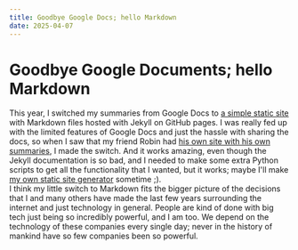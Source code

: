 ```yaml
---
title: Goodbye Google Docs; hello Markdown
date: 2025-04-07
---
```


# Goodbye Google Documents; hello Markdown

This year, I switched my summaries from Google Docs to [a simple static site](https://school.gijs6.nl) with Markdown files hosted with Jekyll on GitHub pages. I was really fed up with the limited features of Google Docs and just the hassle with sharing the docs, so when I saw that my friend Robin had [his own site with his own summaries](https://school.geheimesite.nl), I made the switch. And it works amazing, even though the Jekyll documentation is so bad, and I needed to make some extra Python scripts to get all the functionality that I wanted, but it works; maybe I'll make [my own static site generator](https://github.com/Gijs6/Barium) sometime ;).  
I think my little switch to Markdown fits the bigger picture of the decisions that I and many others have made the last few years surrounding the internet and just technology in general. People are kind of done with big tech just being so incredibly powerful, and I am too. We depend on the technology of these companies every single day; never in the history of mankind have so few companies been so powerful.
